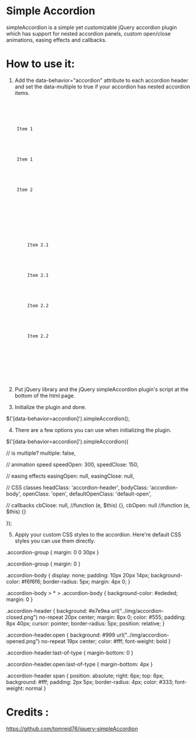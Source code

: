 Simple Accordion
===================

simpleAccordion is a simple yet customizable jQuery accordion plugin which has support for nested accordion panels, custom open/close animations, easing effects and callbacks.


How to use it:
=========

1. Add the data-behavior="accordion" attribute to each accordion header and set the data-multiple to true if your accordion has nested accordion items.

<pre>
<code>
<div class="accordion-group" data-behavior="accordion">
  <p class="accordion-header default-open">
    Item 1
  </p>
  <div class="accordion-body">
    Item 1
  </div>
  <p class="accordion-header">
    Item 2
  </p>
  <div class="accordion-body">
    <div class="accordion-group" data-behavior="accordion" data-multiple="true">
      <p class="accordion-header">
        Item 2.1
      </p>
      <div class="accordion-body">
        Item 2.1
      </div>
      <p class="accordion-header">
        Item 2.2
      </p>
      <div class="accordion-body">
        Item 2.2
      </div>
    </div>
  </div>
</div>
</code>
</pre>

2. Put jQuery library and the jQuery simpleAccordion plugin's script at the bottom of the html page.

<script src="js/jquery.min.js"></script>
<script src="js/jquery.simpleaccordion.js"></script>

3. Initialize the plugin and done.

$('[data-behavior=accordion]').simpleAccordion();

4. There are a few options you can use when initializing the plugin.

$('[data-behavior=accordion]').simpleAccordion({

  // is multiple?
  multiple: false,

  // animation speed
  speedOpen: 300,
  speedClose: 150,

  // easing effects
  easingOpen: null,
  easingClose: null,

  // CSS classes
  headClass: 'accordion-header',
  bodyClass: 'accordion-body',
  openClass: 'open',
  defaultOpenClass: 'default-open',

  // callbacks
  cbClose: null, //function (e, $this) {},
  cbOpen: null //function (e, $this) {}
  
});

5. Apply your custom CSS styles to the accordion. Here're default CSS styles you can use them directly.

.accordion-group { margin: 0 0 30px }

.accordion-group { margin: 0 }

.accordion-body {
  display: none;
  padding: 10px 20px 14px;
  background-color: #f6f6f6;
  border-radius: 5px;
  margin: 4px 0;
}

.accordion-body > * > .accordion-body {
  background-color: #ededed;
  margin: 0
}

.accordion-header {
  background: #e7e9ea url("../img/accordion-closed.png") no-repeat 20px center;
  margin: 8px 0;
  color: #555;
  padding: 8px 40px;
  cursor: pointer;
  border-radius: 5px;
  position: relative;
}

.accordion-header.open {
  background: #999 url("../img/accordion-opened.png") no-repeat 19px center;
  color: #fff;
  font-weight: bold
}

.accordion-header:last-of-type { margin-bottom: 0 }

.accordion-header.open:last-of-type { margin-bottom: 4px }

.accordion-header span {
  position: absolute;
  right: 6px;
  top: 6px;
  background: #fff;
  padding: 2px 5px;
  border-radius: 4px;
  color: #333;
  font-weight: normal
}

Credits :
=========

https://github.com/tomreid76/jquery-simpleAccordion